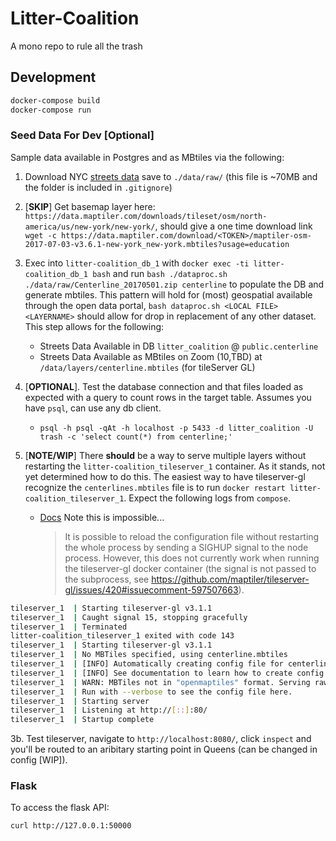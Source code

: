 # Litter-Coalition

A mono repo to rule all the trash

## Development

```bash
docker-compose build
docker-compose run
```

### Seed Data For Dev [Optional]

Sample data available in Postgres and as MBtiles via the following:

1. Download NYC [streets data](https://data.cityofnewyork.us/api/views/exjm-f27b/files/7fdd753b-08d3-4cdc-aaad-94be7c5a32a6?download=true&filename=Centerline_20170501.zip) save to `./data/raw/` (this file is ~70MB and the folder is included in `.gitignore`)

2. [**SKIP**] Get basemap layer here: `https://data.maptiler.com/downloads/tileset/osm/north-america/us/new-york/new-york/`, should give a one time download link `wget -c https://data.maptiler.com/download/<TOKEN>/maptiler-osm-2017-07-03-v3.6.1-new-york_new-york.mbtiles?usage=education`

3. Exec into `litter-coalition_db_1` with `docker exec -ti litter-coalition_db_1 bash` and run `bash ./dataproc.sh ./data/raw/Centerline_20170501.zip centerline` to populate the DB and generate mbtiles. This pattern will hold for (most) geospatial available through the open data portal, `bash dataproc.sh <LOCAL FILE> <LAYERNAME>` should allow for drop in replacement of any other dataset. This step allows for the following:

   - Streets Data Available in DB `litter_coalition` @ `public.centerline`
   - Streets Data Available as MBtiles on Zoom (10,TBD) at `/data/layers/centerline.mbtiles` (for tileServer GL)

4. [**OPTIONAL**]. Test the database connection and that files loaded as expected with a query to count rows in the target table. Assumes you have `psql`, can use any db client.

    - `psql -h psql -qAt -h localhost -p 5433 -d litter_coalition -U trash -c 'select count(*) from centerline;'`

5. [**NOTE/WIP**] There **should** be a way to serve multiple layers without restarting the `litter-coalition_tileserver_1` container. As it stands, not yet determined how to do this. The easiest way to have tileserver-gl recognize the `centerlines.mbtiles` file is to run `docker restart litter-coalition_tileserver_1`. Expect the following logs from `compose`.

    - [Docs](https://readthedocs.org/projects/tileserver/downloads/pdf/latest/) Note this is impossible...
        >It is possible to reload the configuration file without restarting the whole process by sending a SIGHUP signal to the
        >node process. However, this does not currently work when running the tileserver-gl docker container (the signal is not
        >passed to the subprocess, see https://github.com/maptiler/tileserver-gl/issues/420#issuecomment-597507663).

```bash
tileserver_1  | Starting tileserver-gl v3.1.1
tileserver_1  | Caught signal 15, stopping gracefully
tileserver_1  | Terminated
litter-coalition_tileserver_1 exited with code 143
tileserver_1  | Starting tileserver-gl v3.1.1
tileserver_1  | No MBTiles specified, using centerline.mbtiles
tileserver_1  | [INFO] Automatically creating config file for centerline.mbtiles
tileserver_1  | [INFO] See documentation to learn how to create config.json file.
tileserver_1  | WARN: MBTiles not in "openmaptiles" format. Serving raw data only...
tileserver_1  | Run with --verbose to see the config file here.
tileserver_1  | Starting server
tileserver_1  | Listening at http://[::]:80/
tileserver_1  | Startup complete
```

3b. Test tileserver, navigate to `http://localhost:8080/`, click `inspect` and you'll be routed to an aribitary starting point in Queens (can be changed in config [WIP]).

### Flask

To access the flask API:

`curl http://127.0.0.1:50000`
